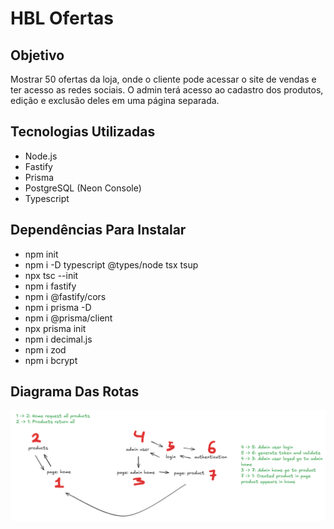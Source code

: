 # HBL Ofertas

## Objetivo

Mostrar 50 ofertas da loja, onde o cliente pode acessar o site de vendas e ter acesso as redes sociais.
O admin terá acesso ao cadastro dos produtos, edição e exclusão deles em uma página separada.

## Tecnologias Utilizadas
  - Node.js
  - Fastify
  - Prisma
  - PostgreSQL (Neon Console)
  - Typescript

## Dependências Para Instalar
  - npm init
  - npm i -D typescript @types/node tsx tsup
  - npx tsc --init
  - npm i fastify
  - npm i @fastify/cors
  - npm i prisma -D
  - npm i @prisma/client
  - npx prisma init 
  - npm i decimal.js
  - npm i zod
  - npm i bcrypt

## Diagrama Das Rotas
  ![alt text](diagram.png)